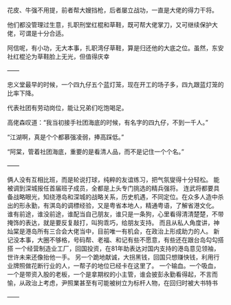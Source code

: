 花皮、牛强不用提，前者帮大嫂挡枪，后者屡立战功，一直是大佬的得力干将。

他们都没管理过生意，扎职刑堂红棍和草鞋，既可帮大佬掌刀，又可继续保护大佬，可谓是十分合适。

阿信呢，有小功，无大本事，扎职湾仔草鞋，算是归还他的大底之位。虽然，东安社红棍沦为草鞋脸上无光，但值得庆幸

——

忠义堂最早的时候，一个四九仔五个蓝灯笼，现在开工的场子多，四九跟蓝灯笼的比率下降。

代表社团有劳动岗位，能让兄弟们吃饱喝足。

高佬森叹道：“我当初接手社团海底的时候，有名字的四九仔，不到一千人。”

“江湖啊，真是个个都慕强凌弱，捧高踩低。”

“阿棠，管着社团海底，重要的是看清人品，而不是记住一个个名。”

——

俩人没有互相比班，而是轮说打球，纯粹的友谊练习，把气氛燮得十分轻松。
能被调到深城报任首届班子成员，全都是上头专门挑选的精兵强将。
连武将都要具备战略眼光，知绕港岛和深城的战略关系，历史机遇，不同定位。在众多人造中杀出的形永勤，有淇岛的调標经验，又是粤省本地人，精通粤语，了解省港文化。
谁有前途，谁没前途，谁配当自己朋友，谁只是一条狗，心里看得清清楚楚，不带掩饰的表达，就是要反复敲打，叫狗乖巧，给朋友支持。
而且从私人角度讲，神灿棠是港岛所有三合会大佬当中，目前唯一有机会，在政治上形成助力的人。
新记没本事，大圈不够格，号码帮、老福、和记有些不愿意，有些还在跟台岛勾勾搭搭
一个经营制造业工厂，回国投资，在81年助表达对国内支持的港岛意见领袖，世许未来还像抬他一手。
另一个跪地献诚，大拐黑钱，回国只想赚快钱，利用行业牌照做花断行业的人，一帮子的地位已经卡在这里了。
一个输血。一个吸血，一个是带资入股的老板，一个是拿期权的小主管，谁会披彭永勤看得起，不言而愉，从政治上考虑，尹照業甚至有可能被树立为标杆人物，在回归时被大书特书

——

